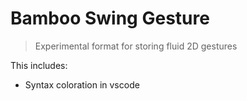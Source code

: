 # Bamboo Swing Gesture

> Experimental format for storing fluid 2D gestures

This includes:
 * Syntax coloration in vscode